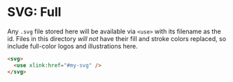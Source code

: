 # SVG: Full

Any `.svg` file stored here will be available via `<use>` with its filename as the id. Files in this directory _will not_  have their fill and stroke colors replaced, so include full-color logos and illustrations here.

```html
<svg>
  <use xlink:href="#my-svg" />
</svg>
```
